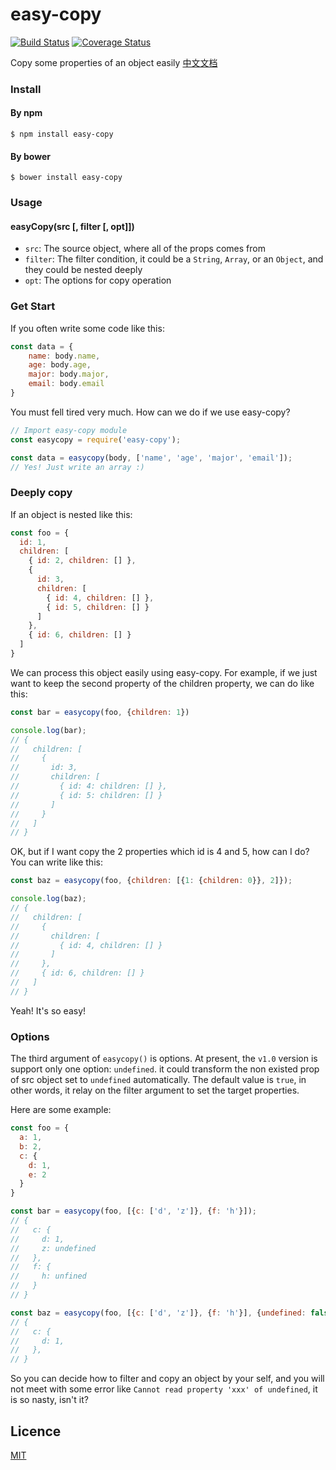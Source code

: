 # easy-copy

[![Build Status](https://travis-ci.org/DremyGit/easy-copy.png)](https://travis-ci.org/DremyGit/easy-copy)
[![Coverage Status](https://coveralls.io/repos/github/DremyGit/easy-copy/badge.svg?branch=master)](https://coveralls.io/github/DremyGit/easy-copy?branch=master)

Copy some properties of an object easily [中文文档](https://dremy.cn/blog/introduction-for-easy-copy)


### Install

#### By npm

```
$ npm install easy-copy
```
#### By bower

```
$ bower install easy-copy
```

### Usage

#### easyCopy(src [, filter [, opt]])

+ `src`: The source object, where all of the props comes from
+ `filter`: The filter condition, it could be a `String`, `Array`, or an `Object`, and they could be nested deeply
+ `opt`: The options for copy operation

### Get Start

If you often write some code like this:

```js
const data = {
    name: body.name,
    age: body.age,
    major: body.major,
    email: body.email
}
```

You must fell tired very much. How can we do if we use easy-copy?

```js
// Import easy-copy module
const easycopy = require('easy-copy');

const data = easycopy(body, ['name', 'age', 'major', 'email']);
// Yes! Just write an array :)
```

### Deeply copy

If an object is nested like this:

```js
const foo = {
  id: 1,
  children: [
    { id: 2, children: [] },
    {
      id: 3,
      children: [
        { id: 4, children: [] },
        { id: 5, children: [] }
      ]
    },
    { id: 6, children: [] }
  ]
}
```

We can process this object easily using easy-copy. For example, if we just want to
keep the second property of the children property, we can do like this:

```js
const bar = easycopy(foo, {children: 1})

console.log(bar);
// {
//   children: [
//     {
//       id: 3,
//       children: [
//         { id: 4: children: [] },
//         { id: 5: children: [] }
//       ]
//     }
//   ]
// }
```

OK, but if I want copy the 2 properties which id is 4 and 5, how can I do? You can write like this:

```js
const baz = easycopy(foo, {children: [{1: {children: 0}}, 2]});

console.log(baz);
// {
//   children: [
//     {
//       children: [
//         { id: 4, children: [] }
//       ]
//     },
//     { id: 6, children: [] }
//   ]
// }
```

Yeah! It's so easy!


### Options

The third argument of `easycopy()` is options. At present, the `v1.0` version is support only one option: `undefined`.
it could transform the non existed prop of src object set to `undefined` automatically. The default value is `true`,
in other words, it relay on the filter argument to set the target properties.

Here are some example:


```js
const foo = {
  a: 1,
  b: 2,
  c: {
    d: 1,
    e: 2
  }
}

const bar = easycopy(foo, [{c: ['d', 'z']}, {f: 'h'}]);
// {
//   c: {
//     d: 1,
//     z: undefined
//   },
//   f: {
//     h: unfined
//   }
// }

const baz = easycopy(foo, [{c: ['d', 'z']}, {f: 'h'}], {undefined: false});
// {
//   c: {
//     d: 1,
//   },
// }
```


So you can decide how to filter and copy an object by your self, and you will not meet with some error
like `Cannot read property 'xxx' of undefined`, it is so nasty, isn't it?

## Licence

[MIT](https://github.com/DremyGit/easy-copy/blob/master/LICENSE)

